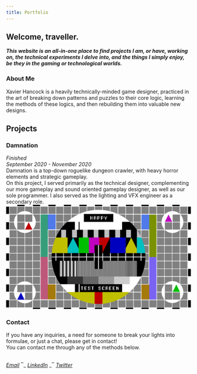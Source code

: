 ```yaml
---
title: Portfolio
---
```


## Welcome, traveller.

***This website is an all-in-one place to find projects I am, or have, working on, the technical experiments I delve into, and the things I simply enjoy, be they in the gaming or technological worlds.***

### About Me
Xavier Hancock is a heavily technically-minded game designer, practiced in the art of breaking down patterns and puzzles to their core logic, learning the methods of these logics, and then rebuilding them into valuable new designs.<br>

## Projects
### Damnation
_Finished_<br>
_September 2020 - November 2020_<br>
Damnation is a top-down roguelike dungeon crawler, with heavy horror elements and strategic gameplay.<br>
On this project, I served primarily as the technical designer, complementing our more gameplay and sound oriented gameplay designer, as well as our sole programmer. I also served as the lighting and VFX engineer as a secondary role.<br>
<img align="centre" src="https://raw.githubusercontent.com/Arbiter04032000/xhTech/master/Testimage.png">

### Contact
If you have any inquiries, a need for someone to break your lights into formulae, or just a chat, please get in contact!</br>
You can contact me through any of the methods below.<br><br>

 [*Email*](XavierHTech@gmail.com) ‾_ [*LinkedIn*](https://www.linkedin.com/in/xavier-hancock-a25282176/) _‾ [*Twitter*](https://twitter.com/XavierHTech)

